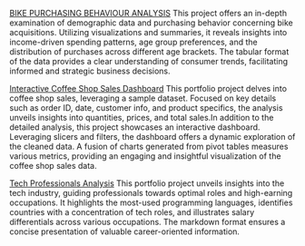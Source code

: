 
[BIKE PURCHASING BEHAVIOUR ANALYSIS](https://github.com/Negbepierre/Negbe_Portfolio1/blob/main/BIKE%20SALES%20PROJECT.xlsx)
This project offers an in-depth examination of demographic data and purchasing behavior concerning bike acquisitions. Utilizing visualizations and summaries, it reveals insights into income-driven spending patterns, age group preferences, and the distribution of purchases across different age brackets. The tabular format of the data provides a clear understanding of consumer trends, facilitating informed and strategic business decisions.



[Interactive Coffee Shop Sales Dashboard](https://github.com/Negbepierre/Negbe_Portfolio1/blob/main/COFFEE%20SHOP%20SALES.xlsx)
This portfolio project delves into coffee shop sales, leveraging a sample dataset. Focused on key details such as order ID, date, customer info, and product specifics, the analysis unveils insights into quantities, prices, and total sales.In addition to the detailed analysis, this project showcases an interactive dashboard. Leveraging slicers and filters, the dashboard offers a dynamic exploration of the cleaned data. A fusion of charts generated from pivot tables measures various metrics, providing an engaging and insightful visualization of the coffee shop sales data.


[Tech Professionals Analysis](https://github.com/Negbepierre/Negbe_Portfolio1/blob/main/POWER%20BI%20(data%20profession).pbix)
This portfolio project unveils insights into the tech industry, guiding professionals towards optimal roles and high-earning occupations. It highlights the most-used programming languages, identifies countries with a concentration of tech roles, and illustrates salary differentials across various occupations. The markdown format ensures a concise presentation of valuable career-oriented information.
